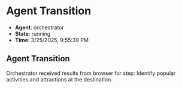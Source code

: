 # Agent Transition

- **Agent**: orchestrator
- **State**: running
- **Time**: 3/25/2025, 9:55:39 PM

## Agent Transition

Orchestrator received results from browser for step: Identify popular activities and attractions at the destination.

